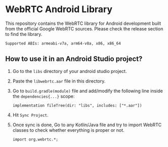 # WebRTC Android Library
This repository contains the WebRTC library for Android development built from the official Google WebRTC sources. Please check the release section to find the library.

    Supported ABIs: armeabi-v7a, arm64-v8a, x86, x86_64

## How to use it in an Android Studio project?
1. Go to the `libs` directory of your android studio project.
2. Paste the `libwebrtc.aar` file in this directory.
3. Go to `build.gradle(module)` file and add/modify the following line inside the `dependencies{...}` scope:


       implementation fileTree(dir: "libs", includes: ["*.aar"])

4. Hit `Sync Project`.
5. Once sync is done, Go to any Kotlin/Java file and try to import WebRTC classes to check whether everything is proper or not.

       import org.webrtc.*;

